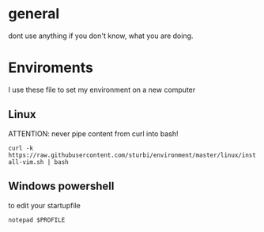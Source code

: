 # general

dont use anything if you don't know, what you are doing.

# Enviroments

I use these file to set my environment on a new computer

## Linux

ATTENTION: never pipe content from curl into bash!

`curl -k https://raw.githubusercontent.com/sturbi/environment/master/linux/install-vim.sh | bash`

## Windows powershell

to edit your startupfile 

`notepad $PROFILE`
